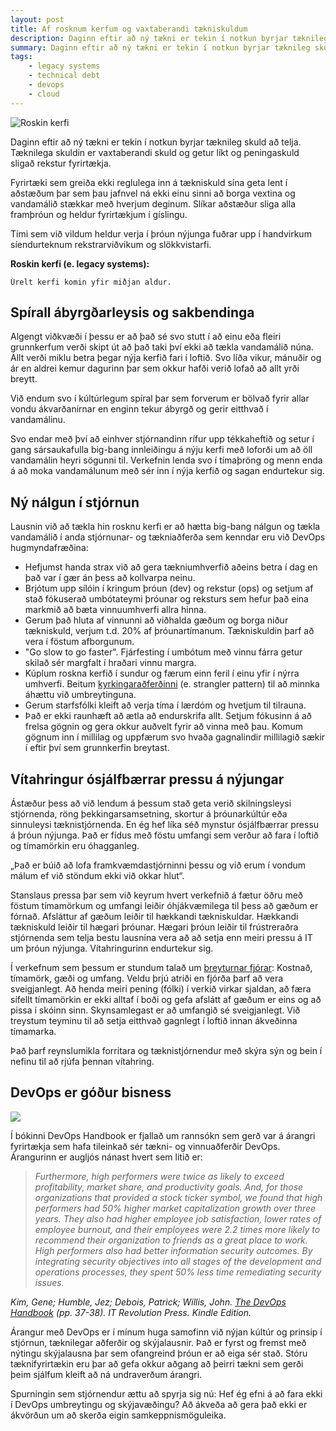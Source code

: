 ```yaml
---
layout: post
title: Af rosknum kerfum og vaxtaberandi tækniskuldum
description: Daginn eftir að ný tækni er tekin í notkun byrjar tæknileg skuld að telja. Tæknilega skuldin er vaxtaberandi skuld og getur líkt og peningaskuld sligað rekstur fyrirtækja. Stjórnunar- og tækniaðferðir DevOps er leiðin áfram.
summary: Daginn eftir að ný tækni er tekin í notkun byrjar tæknileg skuld að telja. Tæknilega skuldin er vaxtaberandi skuld og getur líkt og peningaskuld sligað rekstur fyrirtækja. Stjórnunar- og tækniaðferðir DevOps er leiðin áfram.
tags: 
    - legacy systems
    - technical debt
    - devops
    - cloud
---
```


![Roskin kerfi](https://s3.eu-west-1.amazonaws.com/olafur.org/mainframe.jpeg)

Daginn eftir að ný tækni er tekin í notkun byrjar tæknileg skuld að telja. Tæknilega skuldin er vaxtaberandi skuld og getur líkt og peningaskuld sligað rekstur fyrirtækja.

Fyrirtæki sem greiða ekki reglulega inn á tækniskuld sína geta lent í aðstæðum þar sem þau jafnvel ná ekki einu sinni að borga vextina og vandamálið stækkar með hverjum deginum. Slíkar aðstæður sliga alla framþróun og heldur fyrirtækjum í gíslingu.

Tími sem við vildum heldur verja í þróun nýjunga fuðrar upp í handvirkum síendurteknum rekstrarviðvikum og slökkvistarfi.

**Roskin kerfi (e. legacy systems):**
```text
Úrelt kerfi komin yfir miðjan aldur.
```
## Spírall ábyrgðarleysis og sakbendinga

Algengt viðkvæði í þessu er að það sé svo stutt í að einu eða fleiri grunnkerfum verði skipt út að það taki því ekki að tækla vandamálið núna. Allt verði miklu betra þegar nýja kerfið fari í loftið. Svo líða vikur, mánuðir og ár en aldrei kemur dagurinn þar sem okkur hafði verið lofað að allt yrði breytt.

Við endum svo í kúltúrlegum spíral þar sem forverum er bölvað fyrir allar vondu ákvarðanirnar en enginn tekur ábyrgð og gerir eitthvað í vandamálinu.

Svo endar með því að einhver stjórnandinn rífur upp tékkaheftið og setur í gang sársaukafulla big-bang innleiðingu á nýju kerfi með loforði um að öll vandamálin heyri sögunni til. Verkefnin lenda svo í tímaþröng og menn enda á að moka vandamálunum með sér inn í nýja kerfið og sagan endurtekur sig.

## Ný nálgun í stjórnun

Lausnin við að tækla hin rosknu kerfi er að hætta big-bang nálgun og tækla vandamálið í anda stjórnunar- og tækniaðferða sem kenndar eru við DevOps hugmyndafræðina:
- Hefjumst handa strax við að gera tækniumhverfið aðeins betra í dag en það var í gær án þess að kollvarpa neinu.
- Brjótum upp sílóin í kringum þróun (dev) og rekstur (ops) og setjum af stað fókuserað umbótateymi þróunar og reksturs sem hefur það eina markmið að bæta vinnuumhverfi allra hinna.
- Gerum það hluta af vinnunni að viðhalda gæðum og borga niður tækniskuld, verjum t.d. 20% af þróunartímanum. Tækniskuldin þarf að vera í föstum afborgunum.
- "Go slow to go faster". Fjárfesting í umbótum með vinnu fárra getur skilað sér margfalt í hraðari vinnu margra.
- Kúplum roskna kerfið í sundur og færum einn feril í einu yfir í nýrra umhverfi. Beitum [kyrkingaraðferðinni](https://dzone.com/articles/monolith-to-microservices-using-the-strangler-patt) (e. strangler pattern) til að minnka áhættu við umbreytinguna.
- Gerum starfsfólki kleift að verja tíma í lærdóm og hvetjum til tilrauna.
- Það er ekki raunhæft að ætla að endurskrifa allt. Setjum fókusinn á að frelsa gögnin og gera okkur auðvelt fyrir að vinna með þau. Komum gögnum inn í millilag og uppfærum svo hvaða gagnalindir millilagið sækir í eftir því sem grunnkerfin breytast.

## Vítahringur ósjálfbærrar pressu á nýjungar

Ástæður þess að við lendum á þessum stað geta verið skilningsleysi stjórnenda, röng þekkingarsamsetning, skortur á þróunarkúltúr eða sinnuleysi tæknistjórnenda. En ég hef líka séð mynstur ósjálfbærrar pressu á þróun nýjunga. Það er fídus með föstu umfangi sem verður að fara í loftið og tímamörkin eru óhagganleg. 

„Það er búið að lofa framkvæmdastjórninni þessu og við erum í vondum málum ef við stöndum ekki við okkar hlut“.

Stanslaus pressa þar sem við keyrum hvert verkefnið á fætur öðru með föstum tímamörkum og umfangi leiðir óhjákvæmilega til þess að gæðum er fórnað. Afsláttur af gæðum leiðir til hækkandi tækniskuldar. Hækkandi tækniskuld leiðir til hægari þróunar. Hægari þróun leiðir til frústreraðra stjórnenda sem telja bestu lausnina vera að að setja enn meiri pressu á IT um þróun nýjunga. Vítahringurinn endurtekur sig.

Í verkefnum sem þessum er stundum talað um [breyturnar fjórar](https://jchyip.medium.com/four-variables-cost-time-quality-scope-f29b4de8bfdf): Kostnað, tímamörk, gæði og umfang. Veldu þrjú atriði en fjórða þarf að vera sveigjanlegt. Að henda meiri pening (fólki) í verkið virkar sjaldan, að færa sífellt tímamörkin er ekki alltaf í boði og gefa afslátt af gæðum er eins og að pissa í skóinn sinn. Skynsamlegast er að umfangið sé sveigjanlegt. Við treystum teyminu til að setja eitthvað gagnlegt í loftið innan ákveðinna tímamarka.

Það þarf reynslumikla forritara og tæknistjórnendur með skýra sýn og bein í nefinu til að rjúfa þennan vítahring.

## DevOps er góður bisness

![](https://s3.eu-west-1.amazonaws.com/olafur.org/devops-handbook.png)

Í bókinni DevOps Handbook er fjallað um rannsókn sem gerð var á árangri fyrirtækja sem hafa tileinkað sér tækni- og vinnuaðferðir DevOps. Árangurinn er augljós nánast hvert sem litið er:

> *Furthermore, high performers were twice as likely to exceed profitability, market share, and productivity goals. And, for those organizations that provided a stock ticker symbol, we found that high performers had 50% higher market capitalization growth over three years. They also had higher employee job satisfaction, lower rates of employee burnout, and their employees were 2.2 times more likely to recommend their organization to friends as a great place to work. High performers also had better information security outcomes. By integrating security objectives into all stages of the development and operations processes, they spent 50% less time remediating security issues.*

*Kim, Gene; Humble, Jez; Debois, Patrick; Willis, John. [The DevOps Handbook](https://www.amazon.com/DevOps-Handbook-World-Class-Reliability-Organizations/dp/1942788002) (pp. 37-38). IT Revolution Press. Kindle Edition.*

Árangur með DevOps er í mínum huga samofinn við nýjan kúltúr og prinsip í stjórnun, tæknilegar aðferðir og skýjalausnir. Það er fyrst og fremst með nýtingu skýjalausna þar sem ofangreind þróun er að eiga sér stað. Stóru tæknifyrirtækin eru þar að gefa okkur aðgang að þeirri tækni sem gerði þeim sjálfum kleift að ná undraverðum árangri.

Spurningin sem stjórnendur ættu að spyrja sig nú: Hef ég efni á að fara ekki í DevOps umbreytingu og skýjavæðingu? Að ákveða að  gera það ekki er ákvörðun um að skerða eigin samkeppnismöguleika.